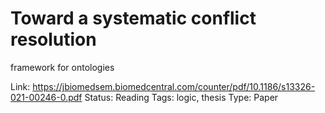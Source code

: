 # Toward a systematic conflict resolution
framework for ontologies

Link: https://jbiomedsem.biomedcentral.com/counter/pdf/10.1186/s13326-021-00246-0.pdf
Status: Reading
Tags: logic, thesis
Type: Paper
